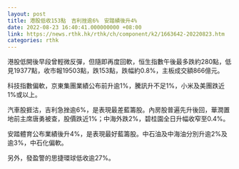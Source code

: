 ```yaml
---
layout: post
title: 港股低收153點　吉利挫逾6%　安踏績後升4%
date: 2022-08-23 16:40:41.000000000 +08:00
link: https://news.rthk.hk/rthk/ch/component/k2/1663642-20220823.htm
categories: rthk
---
```


港股低開後早段曾輕微反彈，但隨即再度回軟，恒生指數午後最多跌約280點，低見19377點，收市報19503點，跌153點，跌幅約0.8%，主板成交額866億元。

科技指數偏軟，京東集團業績公布前升逾1%，騰訊升不足1%，小米及美團跌近1%或以上。

汽車股捱沽，吉利急挫逾6%，是表現最差藍籌股。內房股普遍先升後回，華潤置地前主席唐勇被查，股價跌近1%；中海外跌2%，碧桂園全日升幅收窄至0.4%。

安踏體育公布業績後升4%，是表現最好藍籌股。中石油及中海油分別升逾2%及逾3%，中石化偏軟。

另外，發盈警的思捷環球低收逾27%。
